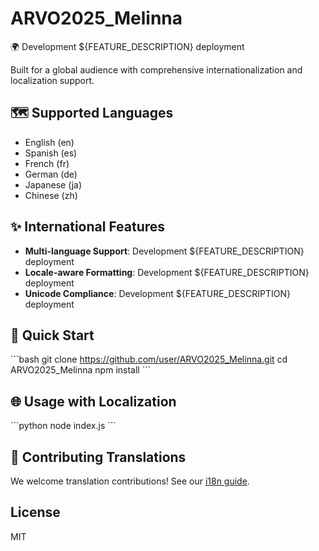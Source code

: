# ARVO2025_Melinna

🌍 Development ${FEATURE_DESCRIPTION} deployment

Built for a global audience with comprehensive internationalization and localization support.

## 🗺️ Supported Languages

- English (en)
- Spanish (es)
- French (fr)
- German (de)
- Japanese (ja)
- Chinese (zh)

## ✨ International Features

- **Multi-language Support**: Development ${FEATURE_DESCRIPTION} deployment
- **Locale-aware Formatting**: Development ${FEATURE_DESCRIPTION} deployment
- **Unicode Compliance**: Development ${FEATURE_DESCRIPTION} deployment

## 🚀 Quick Start

\`\`\`bash
git clone https://github.com/user/ARVO2025_Melinna.git
cd ARVO2025_Melinna
npm install
\`\`\`

## 🌐 Usage with Localization

\`\`\`python
node index.js
\`\`\`

## 🤝 Contributing Translations

We welcome translation contributions! See our [i18n guide](docs/i18n.md).

## License

MIT

